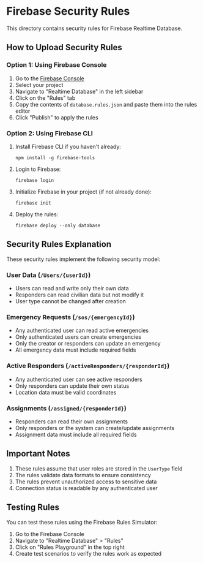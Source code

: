 # Firebase Security Rules

This directory contains security rules for Firebase Realtime Database.

## How to Upload Security Rules

### Option 1: Using Firebase Console

1. Go to the [Firebase Console](https://console.firebase.google.com/)
2. Select your project
3. Navigate to "Realtime Database" in the left sidebar
4. Click on the "Rules" tab
5. Copy the contents of `database.rules.json` and paste them into the rules editor
6. Click "Publish" to apply the rules

### Option 2: Using Firebase CLI

1. Install Firebase CLI if you haven't already:
   ```
   npm install -g firebase-tools
   ```

2. Login to Firebase:
   ```
   firebase login
   ```

3. Initialize Firebase in your project (if not already done):
   ```
   firebase init
   ```

4. Deploy the rules:
   ```
   firebase deploy --only database
   ```

## Security Rules Explanation

These security rules implement the following security model:

### User Data (`/Users/{userId}`)
- Users can read and write only their own data
- Responders can read civilian data but not modify it
- User type cannot be changed after creation

### Emergency Requests (`/sos/{emergencyId}`)
- Any authenticated user can read active emergencies
- Only authenticated users can create emergencies
- Only the creator or responders can update an emergency
- All emergency data must include required fields

### Active Responders (`/activeResponders/{responderId}`)
- Any authenticated user can see active responders
- Only responders can update their own status
- Location data must be valid coordinates

### Assignments (`/assigned/{responderId}`)
- Responders can read their own assignments
- Only responders or the system can create/update assignments
- Assignment data must include all required fields

## Important Notes

1. These rules assume that user roles are stored in the `UserType` field
2. The rules validate data formats to ensure consistency
3. The rules prevent unauthorized access to sensitive data
4. Connection status is readable by any authenticated user

## Testing Rules

You can test these rules using the Firebase Rules Simulator:

1. Go to the Firebase Console
2. Navigate to "Realtime Database" > "Rules"
3. Click on "Rules Playground" in the top right
4. Create test scenarios to verify the rules work as expected
